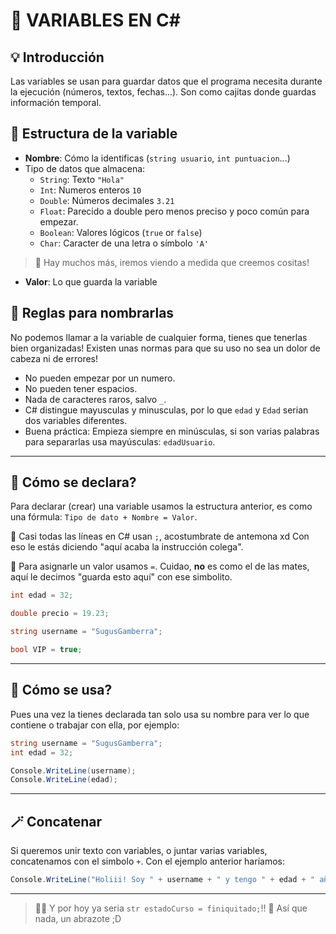 # 🧩 VARIABLES EN C#

## 💡 Introducción

Las variables se usan para guardar datos que el programa necesita durante la ejecución (números, textos, fechas...). Son como cajitas donde guardas información temporal.

## 🧱 Estructura de la variable

- **Nombre**: Cómo la identificas (`string usuario`, `int puntuacion`...)
- Tipo de datos que almacena: 
    - `String`: Texto `"Hola"`
    - `Int`: Numeros enteros `10`
    - `Double`: Números decimales `3.21`
    - `Float`: Parecido a double pero menos preciso y poco común para empezar.
    - `Boolean`: Valores lógicos (`true` or `false`)
    - `Char`: Caracter de una letra o símbolo `'A'`
>   🧠 Hay muchos más, iremos viendo a medida que creemos cositas!
- **Valor**: Lo que guarda la variable

## 🚫 Reglas para nombrarlas

No podemos llamar a la variable de cualquier forma, tienes que tenerlas bien organizadas! Existen unas normas para que su uso no sea un dolor de cabeza ni de errores!

- No pueden empezar por un numero.
- No pueden tener espacios.
- Nada de caracteres raros, salvo `_`.
- C# distingue mayusculas y minusculas, por lo que `edad` y `Edad` serian dos variables diferentes.
- Buena práctica: Empieza siempre en minúsculas, si son varias palabras para separarlas usa mayúsculas: `edadUsuario`.

---

## 🧮 Cómo se declara?

Para declarar (crear) una variable usamos la estructura anterior, es como una fórmula: `Tipo de dato + Nombre = Valor`.

🔸 Casi todas las líneas en C# usan `;`, acostumbrate de antemona xd Con eso le estás diciendo "aquí acaba la instrucción colega".

🔸 Para asignarle un valor usamos `=`. Cuidao, **no** es como el de las mates, aquí le decimos "guarda esto aquí" con ese simbolito.

```C#
int edad = 32;

double precio = 19.23;

string username = "SugusGamberra";

bool VIP = true;
```

---

## 🧰 Cómo se usa?

Pues una vez la tienes declarada tan solo usa su nombre para ver lo que contiene o trabajar con ella, por ejemplo:

```C#
string username = "SugusGamberra";
int edad = 32;

Console.WriteLine(username);
Console.WriteLine(edad);
```

---

## 🪄 Concatenar

Si queremos unir texto con variables, o juntar varias variables, concatenamos con el simbolo `+`. Con el ejemplo anterior haríamos:

```C#
Console.WriteLine("Holiii! Soy " + username + " y tengo " + edad + " años!");
```

---

> 👩‍💻 Y por hoy ya seria `str estadoCurso = finiquitado;`!!
> 💜 Así que nada, un abrazote ;D